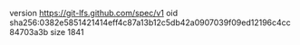 version https://git-lfs.github.com/spec/v1
oid sha256:0382e5851421414eff4c87a13b12c5db42a0907039f09ed12196c4cc84703a3b
size 1841
